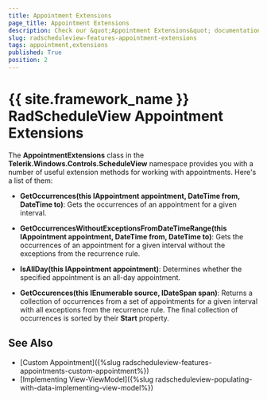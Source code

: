 ```yaml
---
title: Appointment Extensions
page_title: Appointment Extensions
description: Check our &quot;Appointment Extensions&quot; documentation article for the RadScheduleView {{ site.framework_name }} control.
slug: radscheduleview-features-appointment-extensions
tags: appointment,extensions
published: True
position: 2
---
```


# {{ site.framework_name }} RadScheduleView Appointment Extensions

The **AppointmentExtensions** class in the **Telerik.Windows.Controls.ScheduleView** namespace provides you with a number of useful extension methods for working with appointments. Here's a list of them:

* **GetOccurrences(this IAppointment appointment, DateTime from, DateTime to)**: Gets the occurrences of an appointment for a given interval.

* **GetOccurrencesWithoutExceptionsFromDateTimeRange(this IAppointment appointment, DateTime from, DateTime to)**: Gets the occurrences of an appointment for a given interval without the exceptions from the recurrence rule.

* **IsAllDay(this IAppointment appointment)**: Determines whether the specified appointment is an all-day appointment.

* **GetOccurences(this IEnumerable<IAppointment> source, IDateSpan span)**: Returns a collection of occurrences from a set of appointments for a given interval with all exceptions from the recurrence rule. The final collection of occurrences is sorted by their **Start** property.

## See Also

 * [Custom Appointment]({%slug radscheduleview-features-appointments-custom-appointment%})
 * [Implementing View-ViewModel]({%slug radscheduleview-populating-with-data-implementing-view-model%})
